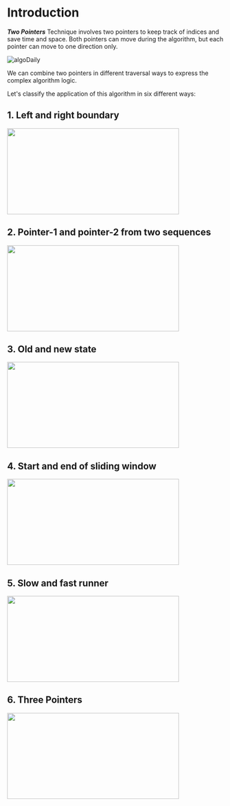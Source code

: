 # Introduction

***Two Pointers*** Technique involves two pointers to keep track of indices and save time and space. Both pointers can move during the algorithm, but each pointer can move to one direction only.

![algoDaily](https://i.imgur.com/DCBlTvH.jpg)

We can combine two pointers in different traversal ways to express the complex algorithm logic.

Let's classify the application of this algorithm in six different ways:

## 1. Left and right boundary

<img src="https://i.imgur.com/YO4Okl2.jpg" height = 200 width = 400> 

## 2. Pointer-1 and pointer-2 from two sequences

<img src = "https://i.imgur.com/Gb6TJbr.jpg" height = 200 width = 400>

## 3. Old and new state

<img src="https://i.imgur.com/FQ2tHKR.png" height = 200 width = 400> 

## 4. Start and end of sliding window

<img src="https://i.imgur.com/m91R02d.jpg" height = 200 width = 400> 

## 5. Slow and fast runner

<img src="https://i.imgur.com/vXYi1md.jpg" height = 200 width = 400> 

## 6. Three Pointers

<img src="https://i.imgur.com/DySaN6S.png" height = 200 width = 400> 
